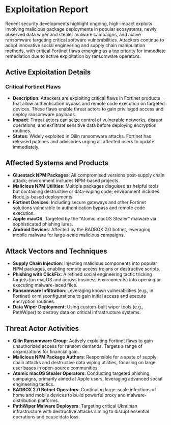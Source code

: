 # Exploitation Report

Recent security developments highlight ongoing, high-impact exploits involving malicious package deployments in popular ecosystems, newly observed data wiper and stealer malware campaigns, and active ransomware targeting critical software vulnerabilities. Attackers continue to adopt innovative social engineering and supply chain manipulation methods, with critical Fortinet flaws emerging as a top priority for immediate remediation due to active exploitation by ransomware operators.

## Active Exploitation Details

### Critical Fortinet Flaws
- **Description**: Attackers are exploiting critical flaws in Fortinet products that allow authentication bypass and remote code execution on targeted devices. These flaws enable threat actors to gain privileged access and deploy ransomware payloads.  
- **Impact**: Threat actors can seize control of vulnerable networks, disrupt operations, and exfiltrate sensitive data before deploying encryption routines.  
- **Status**: Widely exploited in Qilin ransomware attacks. Fortinet has released patches and advisories urging all affected users to update immediately.

## Affected Systems and Products
- **Gluestack NPM Packages**: All compromised versions post-supply chain attack; environment includes NPM-based projects.  
- **Malicious NPM Utilities**: Multiple packages disguised as helpful tools but containing destructive or data-wiping code; environment includes Node.js-based deployments.  
- **Fortinet Devices**: Including secure gateways and other Fortinet solutions vulnerable to authentication bypass and remote code execution.  
- **Apple macOS**: Targeted by the “Atomic macOS Stealer” malware via sophisticated phishing lures.  
- **Android Devices**: Affected by the BADBOX 2.0 botnet, leveraging mobile malware for large-scale malicious campaigns.

## Attack Vectors and Techniques
- **Supply Chain Injection**: Injecting malicious components into popular NPM packages, enabling remote access trojans or destructive scripts.  
- **Phishing with ClickFix**: A refined social engineering tactic tricking targets (on macOS and across business environments) into opening or executing malware-laced files.  
- **Ransomware Infiltration**: Leveraging known vulnerabilities (e.g., in Fortinet) or misconfigurations to gain initial access and execute encryption routines.  
- **Data Wiper Deployment**: Using custom-built wiper tools (e.g., PathWiper) to destroy data on critical infrastructure systems.

## Threat Actor Activities
- **Qilin Ransomware Group**: Actively exploiting Fortinet flaws to gain unauthorized access for ransom demands. Targets a range of organizations for financial gain.  
- **Malicious NPM Package Authors**: Responsible for a spate of supply chain attacks and destructive data wiping utilities, focusing on large user bases in open-source communities.  
- **Atomic macOS Stealer Operators**: Conducting targeted phishing campaigns, primarily aimed at Apple users, leveraging advanced social engineering tactics.  
- **BADBOX 2.0 Botnet Operators**: Continuing large-scale infections of home and mobile devices to build powerful proxy and malware-distribution platforms.  
- **PathWiper Malware Deployers**: Targeting critical Ukrainian infrastructure with destructive attacks aiming to disrupt essential operations and cause data loss.